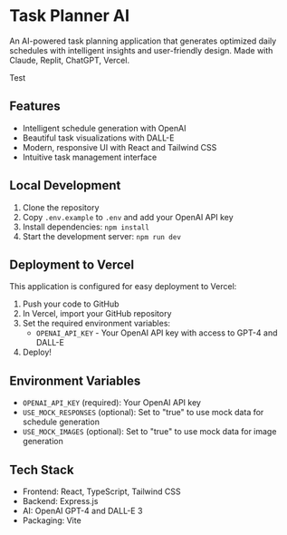 # Task Planner AI

An AI-powered task planning application that generates optimized daily schedules with intelligent insights and user-friendly design. Made with Claude, Replit, ChatGPT, Vercel.

Test

## Features

- Intelligent schedule generation with OpenAI
- Beautiful task visualizations with DALL-E
- Modern, responsive UI with React and Tailwind CSS
- Intuitive task management interface

## Local Development

1. Clone the repository
2. Copy `.env.example` to `.env` and add your OpenAI API key
3. Install dependencies: `npm install`
4. Start the development server: `npm run dev`

## Deployment to Vercel

This application is configured for easy deployment to Vercel:

1. Push your code to GitHub
2. In Vercel, import your GitHub repository
3. Set the required environment variables:
   - `OPENAI_API_KEY` - Your OpenAI API key with access to GPT-4 and DALL-E
4. Deploy!

## Environment Variables

- `OPENAI_API_KEY` (required): Your OpenAI API key
- `USE_MOCK_RESPONSES` (optional): Set to "true" to use mock data for schedule generation
- `USE_MOCK_IMAGES` (optional): Set to "true" to use mock data for image generation

## Tech Stack

- Frontend: React, TypeScript, Tailwind CSS
- Backend: Express.js
- AI: OpenAI GPT-4 and DALL-E 3
- Packaging: Vite
